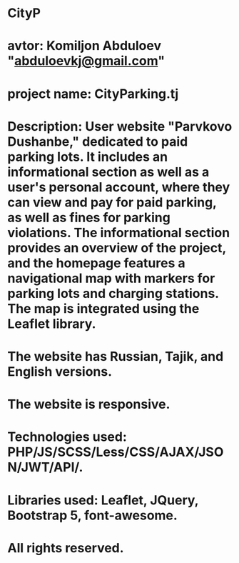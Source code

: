 # CityP
# avtor: Komiljon Abduloev "abduloevkj@gmail.com"
# project name: CityParking.tj 
# Description: User website "Parvkovo Dushanbe," dedicated to paid parking lots. It includes an informational section as well as a user's personal account, where they can view and pay for paid parking, as well as fines for parking violations. The informational section provides an overview of the project, and the homepage features a navigational map with markers for parking lots and charging stations. The map is integrated using the Leaflet library.
# The website has Russian, Tajik, and English versions.
# The website is responsive.
# Technologies used: PHP/JS/SCSS/Less/CSS/AJAX/JSON/JWT/API/.
# Libraries used: Leaflet, JQuery, Bootstrap 5, font-awesome.
# All rights reserved.